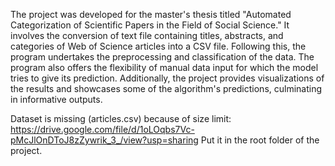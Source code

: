 
The project was developed for the master's thesis titled "Automated Categorization of Scientific Papers in the Field of Social Science." It involves the conversion of text file containing titles, abstracts, and categories of Web of Science articles into a CSV file. Following this, the program undertakes the preprocessing and classification of the data. The program also offers the flexibility of manual data input for which the model tries to give its prediction. Additionally, the project provides visualizations of the results and showcases some of the algorithm's predictions, culminating in informative outputs.

Dataset is missing (articles.csv) because of size limit: https://drive.google.com/file/d/1oLOqbs7Vc-pMcJlOnDToJ8zZywrik_3_/view?usp=sharing
Put it in the root folder of the project.
